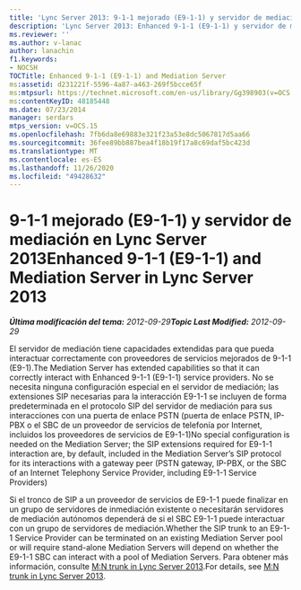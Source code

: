```yaml
---
title: 'Lync Server 2013: 9-1-1 mejorado (E9-1-1) y servidor de mediación'
description: 'Lync Server 2013: Enhanced 9-1-1 (E9-1-1) y servidor de mediación.'
ms.reviewer: ''
ms.author: v-lanac
author: lanachin
f1.keywords:
- NOCSH
TOCTitle: Enhanced 9-1-1 (E9-1-1) and Mediation Server
ms:assetid: d231221f-5596-4a87-a463-269f5bcce65f
ms:mtpsurl: https://technet.microsoft.com/en-us/library/Gg398903(v=OCS.15)
ms:contentKeyID: 48185448
ms.date: 07/23/2014
manager: serdars
mtps_version: v=OCS.15
ms.openlocfilehash: 7fb6da8e69883e321f23a53e8dc5067817d5aa66
ms.sourcegitcommit: 36fee89bb887bea4f18b19f17a8c69daf5bc423d
ms.translationtype: MT
ms.contentlocale: es-ES
ms.lasthandoff: 11/26/2020
ms.locfileid: "49428632"
---
```

# <a name="enhanced-9-1-1-e9-1-1-and-mediation-server-in-lync-server-2013"></a><span data-ttu-id="1350b-103">9-1-1 mejorado (E9-1-1) y servidor de mediación en Lync Server 2013</span><span class="sxs-lookup"><span data-stu-id="1350b-103">Enhanced 9-1-1 (E9-1-1) and Mediation Server in Lync Server 2013</span></span>

<div data-xmlns="http://www.w3.org/1999/xhtml">

<div class="topic" data-xmlns="http://www.w3.org/1999/xhtml" data-msxsl="urn:schemas-microsoft-com:xslt" data-cs="https://msdn.microsoft.com/">

<div data-asp="https://msdn2.microsoft.com/asp">



</div>

<div id="mainSection">

<div id="mainBody"><span data-ttu-id="1350b-104">

<span> </span></span><span class="sxs-lookup"><span data-stu-id="1350b-104">

<span> </span></span></span>

<span data-ttu-id="1350b-105">_**Última modificación del tema:** 2012-09-29_</span><span class="sxs-lookup"><span data-stu-id="1350b-105">_**Topic Last Modified:** 2012-09-29_</span></span>

<span data-ttu-id="1350b-106">El servidor de mediación tiene capacidades extendidas para que pueda interactuar correctamente con proveedores de servicios mejorados de 9-1-1 (E9-1).</span><span class="sxs-lookup"><span data-stu-id="1350b-106">The Mediation Server has extended capabilities so that it can correctly interact with Enhanced 9-1-1 (E9-1-1) service providers.</span></span> <span data-ttu-id="1350b-107">No se necesita ninguna configuración especial en el servidor de mediación; las extensiones SIP necesarias para la interacción E9-1-1 se incluyen de forma predeterminada en el protocolo SIP del servidor de mediación para sus interacciones con una puerta de enlace PSTN (puerta de enlace PSTN, IP-PBX o el SBC de un proveedor de servicios de telefonía por Internet, incluidos los proveedores de servicios de E9-1-1)</span><span class="sxs-lookup"><span data-stu-id="1350b-107">No special configuration is needed on the Mediation Server; the SIP extensions required for E9-1-1 interaction are, by default, included in the Mediation Server’s SIP protocol for its interactions with a gateway peer (PSTN gateway, IP-PBX, or the SBC of an Internet Telephony Service Provider, including E9-1-1 Service Providers)</span></span>

<span data-ttu-id="1350b-108">Si el tronco de SIP a un proveedor de servicios de E9-1-1 puede finalizar en un grupo de servidores de inmediación existente o necesitarán servidores de mediación autónomos dependerá de si el SBC E9-1-1 puede interactuar con un grupo de servidores de mediación.</span><span class="sxs-lookup"><span data-stu-id="1350b-108">Whether the SIP trunk to an E9-1-1 Service Provider can be terminated on an existing Mediation Server pool or will require stand-alone Mediation Servers will depend on whether the E9-1-1 SBC can interact with a pool of Mediation Servers.</span></span> <span data-ttu-id="1350b-109">Para obtener más información, consulte [M:N trunk in Lync Server 2013](lync-server-2013-m-n-trunk.md).</span><span class="sxs-lookup"><span data-stu-id="1350b-109">For details, see [M:N trunk in Lync Server 2013](lync-server-2013-m-n-trunk.md).</span></span>

<span data-ttu-id="1350b-110"></div>

<span> </span>

</div>

</div>

</span><span class="sxs-lookup"><span data-stu-id="1350b-110"></div>

<span> </span>

</div>

</div>

</span></span></div>

